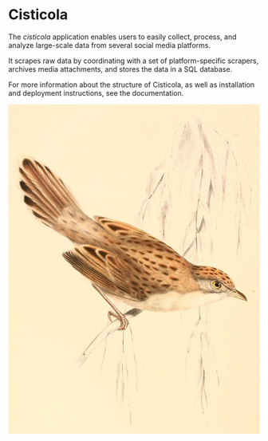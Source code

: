 Cisticola
==========

The *cisticola* application enables users to easily collect, process, and analyze large-scale data from several social media platforms.

It scrapes raw data by coordinating with a set of platform-specific scrapers, archives media attachments, and stores the data in a SQL database.

For more information about the structure of Cisticola, as well as installation and deployment instructions, see the documentation. 

![Cisticola, the bird](docs/images/cisticola.jpeg)
